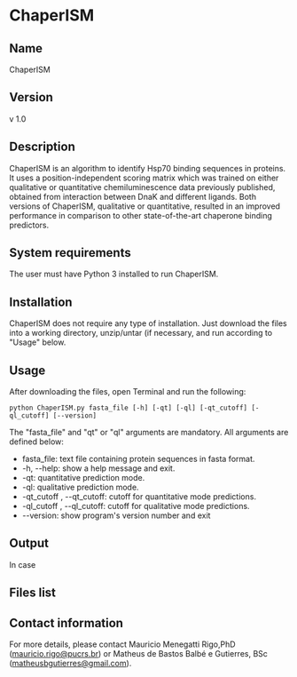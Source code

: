 # ChaperISM

## Name
ChaperISM

## Version
v 1.0

## Description
ChaperISM is an algorithm to identify Hsp70 binding sequences in proteins. It uses a position-independent scoring matrix which was trained on either qualitative or quantitative chemiluminescence data previously published, obtained from interaction between DnaK and different ligands. Both versions of ChaperISM, qualitative or quantitative, resulted in an improved performance in comparison to other state-of-the-art chaperone binding predictors.

## System requirements
The user must have Python 3 installed to run ChaperISM.

## Installation
ChaperISM does not require any type of installation. Just download the files into a working directory, unzip/untar (if necessary, and run according to "Usage" below.

## Usage
After downloading the files, open Terminal and run the following:
```
python ChaperISM.py fasta_file [-h] [-qt] [-ql] [-qt_cutoff] [-ql_cutoff] [--version] 
```

The "fasta_file" and "qt" or "ql" arguments are mandatory. All arguments are defined below: 

- fasta_file: text file containing protein sequences in fasta format.
- -h, --help: show a help message and exit.
- -qt: quantitative prediction mode.
- -ql: qualitative prediction mode.
- -qt_cutoff , --qt_cutoff: cutoff for quantitative mode predictions.
- -ql_cutoff , --ql_cutoff: cutoff for qualitative mode predictions.
- --version: show program's version number and exit

## Output
In case 



## Files list

## Contact information
For more details, please contact Mauricio Menegatti Rigo,PhD (mauricio.rigo@pucrs.br) or Matheus de Bastos Balbé e Gutierres, BSc (matheusbgutierres@gmail.com).


